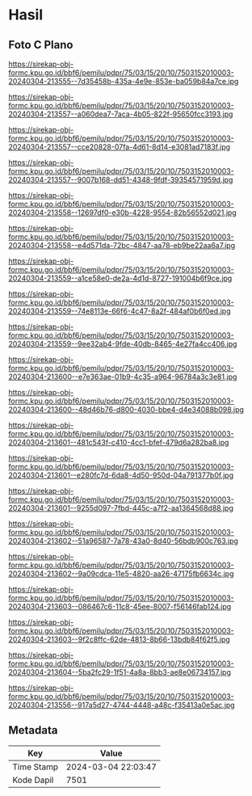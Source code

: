 # Hasil

## Foto C Plano

https://sirekap-obj-formc.kpu.go.id/bbf6/pemilu/pdpr/75/03/15/20/10/7503152010003-20240304-213555--7d35458b-435a-4e9e-853e-ba059b84a7ce.jpg

https://sirekap-obj-formc.kpu.go.id/bbf6/pemilu/pdpr/75/03/15/20/10/7503152010003-20240304-213557--a060dea7-7aca-4b05-822f-95650fcc3193.jpg

https://sirekap-obj-formc.kpu.go.id/bbf6/pemilu/pdpr/75/03/15/20/10/7503152010003-20240304-213557--cce20828-07fa-4d61-8d14-e3081ad7183f.jpg

https://sirekap-obj-formc.kpu.go.id/bbf6/pemilu/pdpr/75/03/15/20/10/7503152010003-20240304-213557--9007b168-dd51-4348-9fdf-39354571959d.jpg

https://sirekap-obj-formc.kpu.go.id/bbf6/pemilu/pdpr/75/03/15/20/10/7503152010003-20240304-213558--12697df0-e30b-4228-9554-82b56552d021.jpg

https://sirekap-obj-formc.kpu.go.id/bbf6/pemilu/pdpr/75/03/15/20/10/7503152010003-20240304-213558--e4d571da-72bc-4847-aa78-eb9be22aa6a7.jpg

https://sirekap-obj-formc.kpu.go.id/bbf6/pemilu/pdpr/75/03/15/20/10/7503152010003-20240304-213559--a1ce58e0-de2a-4d1d-8727-191004b6f9ce.jpg

https://sirekap-obj-formc.kpu.go.id/bbf6/pemilu/pdpr/75/03/15/20/10/7503152010003-20240304-213559--74e8113e-66f6-4c47-8a2f-484af0b6f0ed.jpg

https://sirekap-obj-formc.kpu.go.id/bbf6/pemilu/pdpr/75/03/15/20/10/7503152010003-20240304-213559--9ee32ab4-9fde-40db-8465-4e27fa4cc406.jpg

https://sirekap-obj-formc.kpu.go.id/bbf6/pemilu/pdpr/75/03/15/20/10/7503152010003-20240304-213600--e7e363ae-01b9-4c35-a964-96784a3c3e81.jpg

https://sirekap-obj-formc.kpu.go.id/bbf6/pemilu/pdpr/75/03/15/20/10/7503152010003-20240304-213600--48d46b76-d800-4030-bbe4-d4e34088b098.jpg

https://sirekap-obj-formc.kpu.go.id/bbf6/pemilu/pdpr/75/03/15/20/10/7503152010003-20240304-213601--481c543f-c410-4cc1-bfef-479d6a282ba8.jpg

https://sirekap-obj-formc.kpu.go.id/bbf6/pemilu/pdpr/75/03/15/20/10/7503152010003-20240304-213601--e280fc7d-6da8-4d50-950d-04a791377b0f.jpg

https://sirekap-obj-formc.kpu.go.id/bbf6/pemilu/pdpr/75/03/15/20/10/7503152010003-20240304-213601--9255d097-7fbd-445c-a7f2-aa1364568d88.jpg

https://sirekap-obj-formc.kpu.go.id/bbf6/pemilu/pdpr/75/03/15/20/10/7503152010003-20240304-213602--51a96587-7a78-43a0-8d40-56bdb900c763.jpg

https://sirekap-obj-formc.kpu.go.id/bbf6/pemilu/pdpr/75/03/15/20/10/7503152010003-20240304-213602--9a09cdca-11e5-4820-aa26-47175fb6634c.jpg

https://sirekap-obj-formc.kpu.go.id/bbf6/pemilu/pdpr/75/03/15/20/10/7503152010003-20240304-213603--086467c6-11c8-45ee-8007-f56146fab124.jpg

https://sirekap-obj-formc.kpu.go.id/bbf6/pemilu/pdpr/75/03/15/20/10/7503152010003-20240304-213603--9f2c8ffc-62de-4813-8b66-13bdb84f62f5.jpg

https://sirekap-obj-formc.kpu.go.id/bbf6/pemilu/pdpr/75/03/15/20/10/7503152010003-20240304-213604--5ba2fc29-1f51-4a8a-8bb3-ae8e06734157.jpg

https://sirekap-obj-formc.kpu.go.id/bbf6/pemilu/pdpr/75/03/15/20/10/7503152010003-20240304-213556--917a5d27-4744-4448-a48c-f35413a0e5ac.jpg


## Metadata

| Key        | Value               |
| ---------- | ------------------- |
| Time Stamp | 2024-03-04 22:03:47 |
| Kode Dapil | 7501                |



